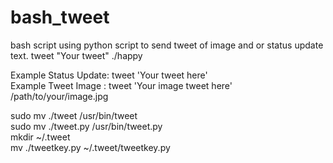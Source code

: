 # bash_tweet
bash script using python script to send tweet of image and or status update text. tweet "Your tweet" ./happy
<p>
Example Status Update: tweet 'Your tweet here' <br>
Example Tweet Image : tweet 'Your image tweet here' /path/to/your/image.jpg
</p>
<p>
sudo mv ./tweet /usr/bin/tweet <br>
sudo mv ./tweet.py /usr/bin/tweet.py <br>
mkdir ~/.tweet <br>
mv ./tweetkey.py ~/.tweet/tweetkey.py
</p>
